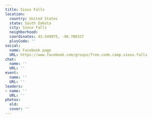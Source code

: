 ```yaml
---
title: Sioux Falls
location:
  country: United States
  state: South Dakota
  city: Sioux Falls
  neighborhood: 
  coordinates: 43.549975, -96.700327
  plusCode: ''
social:
  name: Facebook page
  URL: https://www.facebook.com/groups/free.code.camp.sioux.falls
chat:
  name: ''
  URL: ''
event:
  name: ''
  URL: ''
leaders:
- name: ''
  URL: ''
photos:
  old: 
  cover: ''
---
```

